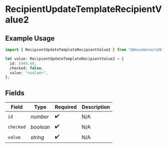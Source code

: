 # RecipientUpdateTemplateRecipientValue2

## Example Usage

```typescript
import { RecipientUpdateTemplateRecipientValue2 } from "@documenso/sdk-typescript/models/operations";

let value: RecipientUpdateTemplateRecipientValue2 = {
  id: 5444.68,
  checked: false,
  value: "<value>",
};
```

## Fields

| Field              | Type               | Required           | Description        |
| ------------------ | ------------------ | ------------------ | ------------------ |
| `id`               | *number*           | :heavy_check_mark: | N/A                |
| `checked`          | *boolean*          | :heavy_check_mark: | N/A                |
| `value`            | *string*           | :heavy_check_mark: | N/A                |